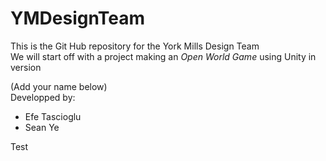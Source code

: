 # YMDesignTeam
This is the Git Hub repository for the York Mills Design Team  
We will start off with a project making an *Open World Game* using Unity in version 

(Add your name below)  
Developped by:
- Efe Tascioglu
- Sean Ye

Test

